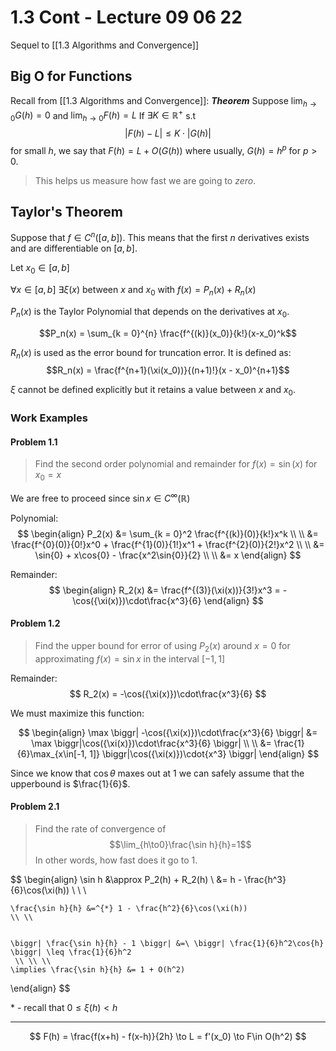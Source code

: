 # 1.3 Cont - Lecture 09 06 22
Sequel to [[1.3 Algorithms and Convergence]]

## Big O for **Functions**
Recall from [[1.3 Algorithms and Convergence]]:
***Theorem***
Suppose $\lim_{h\to0}G(h)=0$ and $\lim_{h\to0}F(h) = L$ If $\exists K\in\mathbb{R}^+$ s.t 
$$
\biggr| F(h) - L \biggr| \leq K\cdot|G(h)|
$$
for small $h$, we say that $F(h) = L + O(G(h))$ where usually, $G(h) = h^p$ for $p\gt0$. 

> This helps us measure how fast we are going to *zero*. 

## Taylor's Theorem
Suppose that $f\in C^n([a, b])$. This means that the first $n$ derivatives exists and are differentiable on $[a, b]$. 

Let $x_0 \in [a, b]$

$\forall x\in[a, b]\ \exists\xi(x)$ between $x$ and $x_0$ with $f(x) = P_n(x) + R_n(x)$

$P_n(x)$ is the Taylor Polynomial that depends on the derivatives at $x_0$.

$$P_n(x) = \sum_{k = 0}^{n} \frac{f^{(k)}(x_0)}{k!}(x-x_0)^k$$

$R_n(x)$ is used as the error bound for truncation error. It is defined as:
$$R_n(x) = \frac{f^{n+1}(\xi(x_0))}{(n+1)!}(x - x_0)^{n+1}$$

$\xi$ cannot be defined explicitly but it retains a value between $x$ and $x_0$. 

### Work Examples
#### Problem 1.1
> Find the second order polynomial and remainder for $f(x) = \sin(x)$ for $x_0 = x$

We are free to proceed since $\sin{x} \in C^{\infty}(\mathbb{R})$

Polynomial:
$$
\begin{align}
	P_2(x) &= \sum_{k = 0}^2 \frac{f^{(k)}(0)}{k!}x^k \\ \\
		   &= \frac{f^{0}(0)}{0!}x^0 + \frac{f^{1}(0)}{1!}x^1 + \frac{f^{2}(0)}{2!}x^2 \\ \\ 
		   &= \sin{0} + x\cos{0} - \frac{x^2\sin{0}}{2} \\ \\ 
		   &= x
\end{align}
$$

Remainder:
$$
\begin{align}
	R_2(x) &= \frac{f^{(3)}(\xi(x))}{3!}x^3 = -\cos({\xi(x)})\cdot\frac{x^3}{6}
\end{align}
$$

#### Problem 1.2
> Find the upper bound for error of using $P_2(x)$ around $x = 0$ for approximating $f(x) = \sin x$ in the interval $[-1, 1]$

Remainder: 
$$
R_2(x) = -\cos({\xi(x)})\cdot\frac{x^3}{6}
$$

We must maximize this function:

$$
\begin{align}
	\max \biggr| -\cos({\xi(x)})\cdot\frac{x^3}{6} \biggr| &= \max \biggr|\cos({\xi(x)})\cdot\frac{x^3}{6} \biggr| \\ \\
	&= \frac{1}{6}\max_{x\in[-1, 1]} \biggr|\cos({\xi(x)})\cdot{x^3} \biggr|
\end{align}
$$

Since we know that $\cos \theta$ maxes out at $1$ we can safely assume that the upperbound is $\frac{1}{6}$. 

#### Problem 2.1
> Find the rate of convergence of $$\lim_{h\to0}\frac{\sin h}{h}=1$$
> In other words, how fast does it go to $1$. 

$$
\begin{align}
	\sin h &\approx P_2(h) + R_2(h)
		\\
		&= h - \frac{h^3}{6}\cos(\xi(h))
		\\ \\ \\ 
		
	\frac{\sin h}{h} &=^{*} 1 - \frac{h^2}{6}\cos(\xi(h))
	\\ \\ 
	
	
	\biggr| \frac{\sin h}{h} - 1 \biggr| &=\ \biggr| \frac{1}{6}h^2\cos{h} \biggr| \leq \frac{1}{6}h^2
	 \\ \\ \\
	\implies \frac{\sin h}{h} &= 1 + O(h^2)
	
\end{align}
$$

\* - recall that $0\leq \xi(h) \lt h$

--- 

$$
F(h) = \frac{f(x+h) - f(x-h)}{2h} \to L = f'(x_0) \to F\in O(h^2)
$$